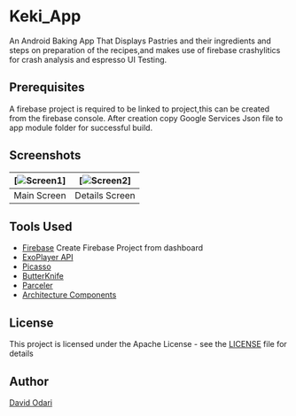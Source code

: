 # Keki_App

An Android Baking App That Displays Pastries and their ingredients and steps on preparation of the
recipes,and makes use of firebase crashylitics for crash analysis and espresso UI Testing.

## Prerequisites

A firebase project is required to be linked to project,this can be created from the firebase console.
After creation copy Google Services Json file to app module folder for successful build.

## Screenshots

| [![Screen1](https://github.com/Davidodari/Keki_App/blob/master/Main%20Screen.png)] | [![Screen2](https://github.com/Davidodari/Keki_App/blob/master/Details%20Screen.png)] |
|:---:|:---:|
| Main Screen | Details Screen |

## Tools Used

* [Firebase](https://firebase.google.com) Create Firebase Project from dashboard
* [ExoPlayer API](https://github.com/google/ExoPlayer)
* [Picasso](square.github.io/picasso)
* [ButterKnife](jakewharton.github.io/butterknife)
* [Parceler](https://github.com/johncarl81/parceler)
* [Architecture Components](https://developer.android.com/topic/libraries/architecture)

## License

This project is licensed under the Apache License - see the [LICENSE](LICENSE) file for details

## Author

[David Odari](https://github.com/Davidodari)

